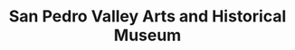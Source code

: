---
layout: repo
title: "San Pedro Valley Arts and Historical Museum"
id: 12716
permalink: repos/12716/
---